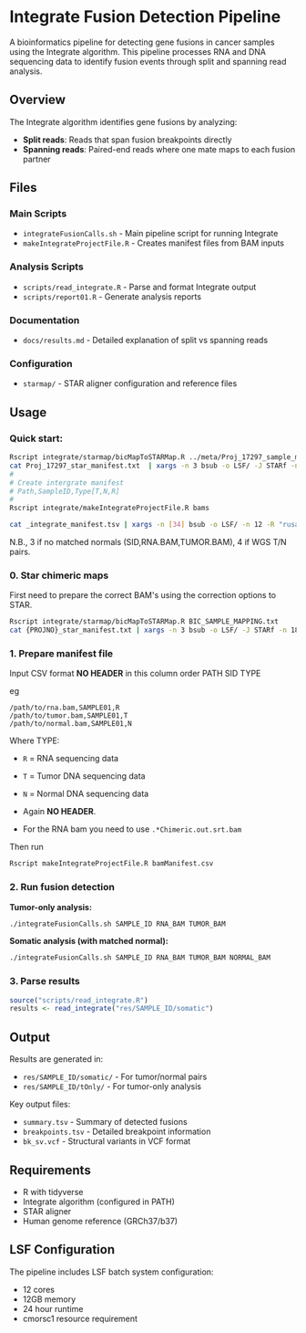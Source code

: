 # Integrate Fusion Detection Pipeline

A bioinformatics pipeline for detecting gene fusions in cancer samples using the Integrate algorithm. This pipeline processes RNA and DNA sequencing data to identify fusion events through split and spanning read analysis.

## Overview

The Integrate algorithm identifies gene fusions by analyzing:
- **Split reads**: Reads that span fusion breakpoints directly
- **Spanning reads**: Paired-end reads where one mate maps to each fusion partner

## Files

### Main Scripts
- `integrateFusionCalls.sh` - Main pipeline script for running Integrate
- `makeIntegrateProjectFile.R` - Creates manifest files from BAM inputs

### Analysis Scripts
- `scripts/read_integrate.R` - Parse and format Integrate output
- `scripts/report01.R` - Generate analysis reports

### Documentation
- `docs/results.md` - Detailed explanation of split vs spanning reads

### Configuration
- `starmap/` - STAR aligner configuration and reference files

## Usage

### Quick start:

```bash
Rscript integrate/starmap/bicMapToSTARMap.R ../meta/Proj_17297_sample_mapping.txt
cat Proj_17297_star_manifest.txt  | xargs -n 3 bsub -o LSF/ -J STARf -n 18 -W 12:00 ./integrate/starmap/starAlignFusion.sh 
#
# Create intergrate manifest
# Path,SampleID,Type[T,N,R]
#
Rscript integrate/makeIntegrateProjectFile.R bams

cat _integrate_manifest.tsv | xargs -n [34] bsub -o LSF/ -n 12 -R "rusage[mem=12]" -R cmorsc1 -W 24:00 ./integrate/integrateFusionCalls.sh
```

N.B., 3 if no matched normals (SID,RNA.BAM,TUMOR.BAM), 4 if WGS T/N pairs.

### 0. Star chimeric maps

First need to prepare the correct BAM's using the correction options to STAR.

```bash
Rscript integrate/starmap/bicMapToSTARMap.R BIC_SAMPLE_MAPPING.txt
cat {PROJNO}_star_manifest.txt | xargs -n 3 bsub -o LSF/ -J STARf -n 18 -W 12:00 ./integrate/starmap/starAlignFusion.sh 
```

### 1. Prepare manifest file

Input CSV format **NO HEADER**
in this column order
  PATH
  SID
  TYPE

eg
```
/path/to/rna.bam,SAMPLE01,R
/path/to/tumor.bam,SAMPLE01,T
/path/to/normal.bam,SAMPLE01,N
```

Where TYPE:
- `R` = RNA sequencing data
- `T` = Tumor DNA sequencing data  
- `N` = Normal DNA sequencing data

- Again **NO HEADER**.

- For the RNA bam you need to use `.*Chimeric.out.srt.bam`

Then run

```bash
Rscript makeIntegrateProjectFile.R bamManifest.csv
```

### 2. Run fusion detection

**Tumor-only analysis:**
```bash
./integrateFusionCalls.sh SAMPLE_ID RNA_BAM TUMOR_BAM
```

**Somatic analysis (with matched normal):**
```bash
./integrateFusionCalls.sh SAMPLE_ID RNA_BAM TUMOR_BAM NORMAL_BAM
```

### 3. Parse results

```r
source("scripts/read_integrate.R")
results <- read_integrate("res/SAMPLE_ID/somatic")
```

## Output

Results are generated in:
- `res/SAMPLE_ID/somatic/` - For tumor/normal pairs
- `res/SAMPLE_ID/tOnly/` - For tumor-only analysis

Key output files:
- `summary.tsv` - Summary of detected fusions
- `breakpoints.tsv` - Detailed breakpoint information
- `bk_sv.vcf` - Structural variants in VCF format

## Requirements

- R with tidyverse
- Integrate algorithm (configured in PATH)
- STAR aligner
- Human genome reference (GRCh37/b37)

## LSF Configuration

The pipeline includes LSF batch system configuration:
- 12 cores
- 12GB memory
- 24 hour runtime
- cmorsc1 resource requirement

